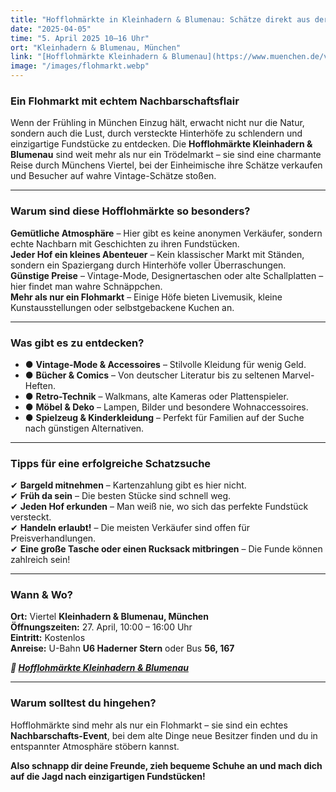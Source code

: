 ```yaml
---
title: "Hofflohmärkte in Kleinhadern & Blumenau: Schätze direkt aus der Nachbarschaft"
date: "2025-04-05"
time: "5. April 2025 10–16 Uhr"
ort: "Kleinhadern & Blumenau, München"
link: "[Hofflohmärkte Kleinhadern & Blumenau](https://www.muenchen.de/veranstaltungen/hofflohmaerkte-kleinhadern-blumenau)"
image: "/images/flohmarkt.webp"
---
```


### Ein Flohmarkt mit echtem Nachbarschaftsflair  

Wenn der Frühling in München Einzug hält, erwacht nicht nur die Natur, sondern auch die Lust, durch versteckte Hinterhöfe zu schlendern und einzigartige Fundstücke zu entdecken. Die **Hofflohmärkte Kleinhadern & Blumenau** sind weit mehr als nur ein Trödelmarkt – sie sind eine charmante Reise durch Münchens Viertel, bei der Einheimische ihre Schätze verkaufen und Besucher auf wahre Vintage-Schätze stoßen.  

---

### Warum sind diese Hofflohmärkte so besonders?  

**Gemütliche Atmosphäre** – Hier gibt es keine anonymen Verkäufer, sondern echte Nachbarn mit Geschichten zu ihren Fundstücken.  
**Jeder Hof ein kleines Abenteuer** – Kein klassischer Markt mit Ständen, sondern ein Spaziergang durch Hinterhöfe voller Überraschungen.  
**Günstige Preise** – Vintage-Mode, Designertaschen oder alte Schallplatten – hier findet man wahre Schnäppchen.  
**Mehr als nur ein Flohmarkt** – Einige Höfe bieten Livemusik, kleine Kunstausstellungen oder selbstgebackene Kuchen an.  

---

### Was gibt es zu entdecken?  

- ●  **Vintage-Mode & Accessoires** – Stilvolle Kleidung für wenig Geld.  
- ● **Bücher & Comics** – Von deutscher Literatur bis zu seltenen Marvel-Heften.  
- ● **Retro-Technik** – Walkmans, alte Kameras oder Plattenspieler.  
- ● **Möbel & Deko** – Lampen, Bilder und besondere Wohnaccessoires.  
- ● **Spielzeug & Kinderkleidung** – Perfekt für Familien auf der Suche nach günstigen Alternativen.  

---

### Tipps für eine erfolgreiche Schatzsuche  

✔ **Bargeld mitnehmen** – Kartenzahlung gibt es hier nicht.  
✔ **Früh da sein** – Die besten Stücke sind schnell weg.  
✔ **Jeden Hof erkunden** – Man weiß nie, wo sich das perfekte Fundstück versteckt.  
✔ **Handeln erlaubt!** – Die meisten Verkäufer sind offen für Preisverhandlungen.  
✔ **Eine große Tasche oder einen Rucksack mitbringen** – Die Funde können zahlreich sein!  

---

### Wann & Wo?  

**Ort:** Viertel **Kleinhadern & Blumenau, München**  
**Öffnungszeiten:** 27. April, 10:00 – 16:00 Uhr  
**Eintritt:** Kostenlos  
**Anreise:** U-Bahn **U6 Haderner Stern** oder Bus **56, 167**  

***🔗 [Hofflohmärkte Kleinhadern & Blumenau](https://www.muenchen.de/veranstaltungen/hofflohmaerkte-kleinhadern-blumenau)***  

---

### **Warum solltest du hingehen?**  

Hofflohmärkte sind mehr als nur ein Flohmarkt – sie sind ein echtes **Nachbarschafts-Event**, bei dem alte Dinge neue Besitzer finden und du in entspannter Atmosphäre stöbern kannst.  

**Also schnapp dir deine Freunde, zieh bequeme Schuhe an und mach dich auf die Jagd nach einzigartigen Fundstücken!**  
